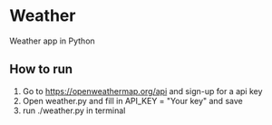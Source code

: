 # Weather
Weather app in Python

## How to run 
1. Go to https://openweathermap.org/api and sign-up for a api key
2. Open weather.py and fill in API_KEY = "Your key" and save
3. run ./weather.py in terminal